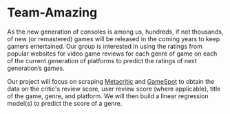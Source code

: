 # Team-Amazing

  As the new generation of consoles is among us, hundreds, if not thousands, of new (or remastered) games will be released in the coming years to keep gamers entertained. Our group is interested in using the ratings from popular websites for video game reviews for each genre of game on each of the current generation of platforms to predict the ratings of next generation’s games. 
  
  Our project will focus on scraping [Metacritic](https://www.metacritic.com/) and [GameSpot](https://www.gamespot.com/) to obtain the data on the critic's review score, user review score (where applicable), title of the game, genre, and platform. We will then build a linear regression model(s) to predict the score of a genre.
